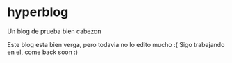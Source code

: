 # hyperblog
Un blog de prueba bien cabezon

Este blog esta bien verga, pero todavia no lo edito mucho :( 
    Sigo trabajando en el, come back soon :) 